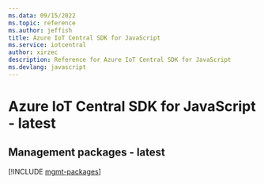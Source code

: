 ```yaml
---
ms.data: 09/15/2022
ms.topic: reference
ms.author: jeffish
title: Azure IoT Central SDK for JavaScript
ms.service: iotcentral
author: xirzec
description: Reference for Azure IoT Central SDK for JavaScript
ms.devlang: javascript
---
```

# Azure IoT Central SDK for JavaScript - latest

## Management packages - latest
[!INCLUDE [mgmt-packages](iot-central-mgmt-index.md)]